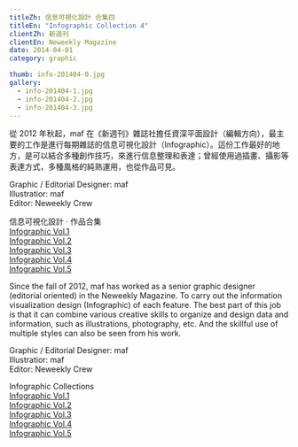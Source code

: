 ```yaml
---
titleZh: 信息可視化設計 合集四
titleEn: "Infographic Collection 4"
clientZh: 新週刊
clientEn: Neweekly Magazine
date: 2014-04-01
category: graphic

thumb: info-201404-0.jpg
gallery:
  - info-201404-1.jpg
  - info-201404-2.jpg
  - info-201404-3.jpg
---
```


從 2012 年秋起，maf 在《新週刊》雜誌社擔任資深平面設計（編輯方向），最主要的工作是進行每期雜誌的信息可視化設計（Infographic）。這份工作最好的地方，是可以結合多種創作技巧，來進行信息整理和表達；曾經使用過插畫、攝影等表達方式，多種風格的純熟運用，也從作品可見。

Graphic / Editorial Designer: maf<br/>
Illustratior: maf<br/>
Editor: Neweekly Crew

信息可視化設計 · 作品合集<br/>
[Infographic Vol.1](https://maf-works.com/work/infographic-collection-1)<br/>
[Infographic Vol.2](https://maf-works.com/work/infographic-collection-2)<br/>
[Infographic Vol.3](https://maf-works.com/work/infographic-collection-3)<br/>
[Infographic Vol.4](https://maf-works.com/work/infographic-collection-4)<br/>
[Infographic Vol.5](https://maf-works.com/work/infographic-collection-5)

<!-- lang -->

Since the fall of 2012, maf has worked as a senior graphic designer (editorial oriented) in the Neweekly Magazine. To carry out the information visualization design (Infographic) of each feature. The best part of this job is that it can combine various creative skills to organize and design data and information, such as illustrations, photography, etc. And the skillful use of multiple styles can also be seen from his work.

Graphic / Editorial Designer: maf<br/>
Illustratior: maf<br/>
Editor: Neweekly Crew

Infographic Collections<br/>
[Infographic Vol.1](https://maf-works.com/work/infographic-collection-1)<br/>
[Infographic Vol.2](https://maf-works.com/work/infographic-collection-2)<br/>
[Infographic Vol.3](https://maf-works.com/work/infographic-collection-3)<br/>
[Infographic Vol.4](https://maf-works.com/work/infographic-collection-4)<br/>
[Infographic Vol.5](https://maf-works.com/work/infographic-collection-5)

